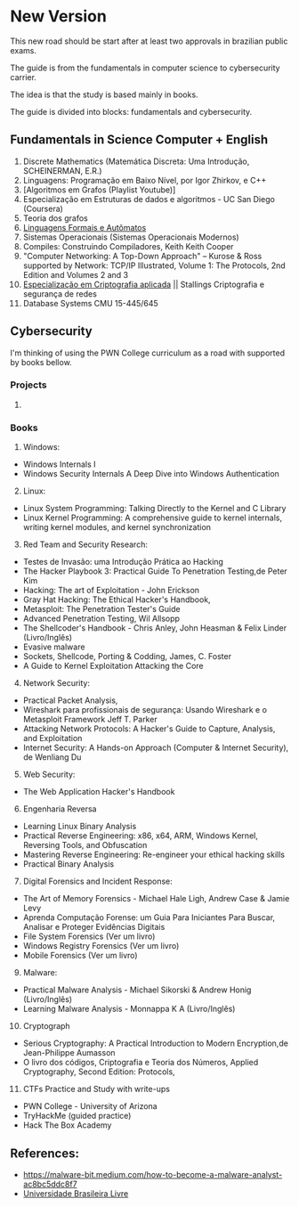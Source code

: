 # New Version

This new road should be start after at least two approvals in brazilian public exams.

The guide is from the fundamentals in computer science to cybersecurity carrier. 

The idea is that the study is based mainly in books.

The guide is divided into blocks: fundamentals and cybersecurity.


## Fundamentals in Science Computer + English

1. Discrete Mathematics (Matemática Discreta: Uma Introdução, SCHEINERMAN, E.R.)
2. Linguagens: Programação em Baixo Nível, por Igor Zhirkov, e C++ 
3. [Algoritmos em Grafos (Playlist Youtube)]
4. Especialização em Estruturas de dados e algoritmos - UC San Diego (Coursera)
5. Teoria dos grafos
6. [Linguagens Formais e Autômatos](https://www.youtube.com/playlist?list=PLncEdvQ20-mhD_qMeLHtLnA3XDT1Fr_k4)
7. Sistemas Operacionais (Sistemas Operacionais Modernos)
9. Compiles: Construindo Compiladores, Keith Keith Cooper
10. "Computer Networking: A Top-Down Approach" – Kurose & Ross supported by Network: TCP/IP Illustrated, Volume 1: The Protocols, 2nd Edition and Volumes 2 and 3
11. [Especialização em Criptografia aplicada](https://www.coursera.org/specializations/applied-crypto) || Stallings Criptografia e segurança de redes
12. Database Systems CMU 15-445/645

## Cybersecurity

I'm thinking of using the PWN College curriculum as a road with supported by books bellow.

### Projects
1.

### Books

1. Windows:
- Windows Internals I
- Windows Security Internals A Deep Dive into Windows Authentication

2. Linux:
- Linux System Programming: Talking Directly to the Kernel and C Library 
- Linux Kernel Programming: A comprehensive guide to kernel internals, writing kernel modules, and kernel synchronization

3. Red Team and Security Research: 
- Testes de Invasão: uma Introdução Prática ao Hacking
- The Hacker Playbook 3: Practical Guide To Penetration Testing,de Peter Kim
- Hacking: The art of Exploitation -  John Erickson
- Gray Hat Hacking: The Ethical Hacker's Handbook,
- Metasploit: The Penetration Tester's Guide
- Advanced Penetration Testing, Wil Allsopp
- The Shellcoder's Handbook - Chris Anley, John Heasman & Felix Linder (Livro/Inglês)
- Evasive malware 
- Sockets, Shellcode, Porting & Codding, James, C. Foster
- A Guide to Kernel Exploitation Attacking the Core

4. Network Security: 
- Practical Packet Analysis,
- Wireshark para profissionais de segurança: Usando Wireshark e o Metasploit Framework Jeff T. Parker
- Attacking Network Protocols: A Hacker's Guide to Capture, Analysis, and Exploitation
- Internet Security: A Hands-on Approach (Computer & Internet Security), de Wenliang Du 

5. Web Security:
- The Web Application Hacker's Handbook

6. Engenharia Reversa
- Learning Linux Binary Analysis
- Practical Reverse Engineering: x86, x64, ARM, Windows Kernel, Reversing Tools, and Obfuscation
- Mastering Reverse Engineering: Re-engineer your ethical hacking skills
- Practical Binary Analysis

7. Digital Forensics and Incident Response:
- The Art of Memory Forensics - Michael Hale Ligh, Andrew Case & Jamie Levy 
- Aprenda Computação Forense: um Guia Para Iniciantes Para Buscar, Analisar e Proteger Evidências Digitais
- File System Forensics (Ver um livro)
- Windows Registry Forensics (Ver um livro)
- Mobile Forensics (Ver um livro)

9. Malware: 
- Practical Malware Analysis - Michael Sikorski & Andrew Honig (Livro/Inglês)
- Learning Malware Analysis - Monnappa K A (Livro/Inglês)

10. Cryptograph
- Serious Cryptography: A Practical Introduction to Modern Encryption,de Jean-Philippe Aumasson 
- O livro dos códigos, Criptografia e Teoria dos Números, Applied Cryptography, Second Edition: Protocols, 

11. CTFs Practice and Study with write-ups
- PWN College - University of Arizona
- TryHackMe (guided practice)
- Hack The Box Academy

## References:

- https://malware-bit.medium.com/how-to-become-a-malware-analyst-ac8bc5ddc8f7
- [Universidade Brasileira Livre](https://github.com/Universidade-Livre/ciencia-da-computacao)

